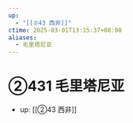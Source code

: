 ```yaml
---
up:
  - "[[②43 西非]]"
ctime: 2025-03-01T13:15:37+08:00
aliases:
  - 毛里塔尼亚
---
```


# ②431 毛里塔尼亚

- up: [[②43 西非]]
